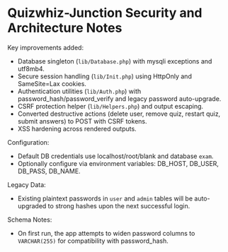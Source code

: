 # Quizwhiz-Junction Security and Architecture Notes

Key improvements added:

- Database singleton (`lib/Database.php`) with mysqli exceptions and utf8mb4.
- Secure session handling (`lib/Init.php`) using HttpOnly and SameSite=Lax cookies.
- Authentication utilities (`lib/Auth.php`) with password_hash/password_verify and legacy password auto-upgrade.
- CSRF protection helper (`lib/Helpers.php`) and output escaping.
- Converted destructive actions (delete user, remove quiz, restart quiz, submit answers) to POST with CSRF tokens.
- XSS hardening across rendered outputs.

Configuration:

- Default DB credentials use localhost/root/blank and database `exam`.
- Optionally configure via environment variables: DB_HOST, DB_USER, DB_PASS, DB_NAME.

Legacy Data:

- Existing plaintext passwords in `user` and `admin` tables will be auto-upgraded to strong hashes upon the next successful login.

Schema Notes:

- On first run, the app attempts to widen password columns to `VARCHAR(255)` for compatibility with password_hash.
